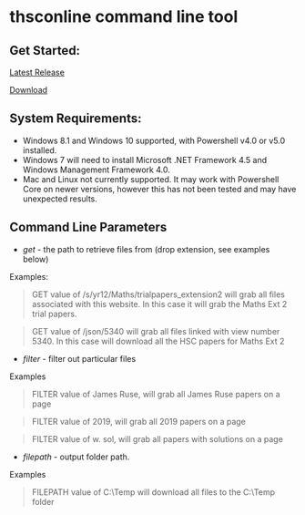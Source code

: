 # thsconline command line tool

## Get Started:
[Latest Release](https://github.com/thsconline/cmdtool/releases/)

[Download](https://github.com/thsconline/cmdtool/releases/download/v1/thsconline.zip)

## System Requirements:
* Windows 8.1 and Windows 10 supported, with Powershell v4.0 or v5.0 installed.
* Windows 7 will need to install Microsoft .NET Framework 4.5 and Windows Management Framework 4.0.
* Mac and Linux not currently supported. It may work with Powershell Core on newer versions, however this has not been tested and may have unexpected results.

## Command Line Parameters
* _get_ - the path to retrieve files from (drop extension, see examples below)

Examples:
  > GET value of /s/yr12/Maths/trialpapers_extension2  will grab all files associated with this website. In this case it will grab the Maths Ext 2 trial papers.
  
  > GET value of /json/5340 will grab all files linked with view number 5340. In this case will download all the HSC papers for Maths Ext 2

* _filter_ - filter out particular files
 
Examples
  > FILTER value of James Ruse, will grab all James Ruse papers on a page
  
  > FILTER value of 2019, will grab all 2019 papers on a page

  > FILTER value of w. sol, will grab all papers with solutions on a page

* _filepath_ - output folder path.

 Examples
  > FILEPATH value of C:\Temp will download all files to the C:\Temp folder
